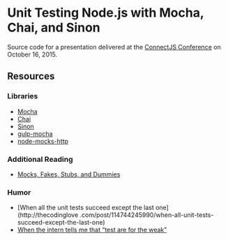 
# Unit Testing Node.js with Mocha, Chai, and Sinon

Source code for a presentation delivered at the [ConnectJS Conference](http://connect-js.com) on October 16, 2015.

## Resources

### Libraries

* [Mocha](http://mochajs.org/)
* [Chai](http://chaijs.com/)
* [Sinon](http://sinonjs.org/)
* [gulp-mocha](https://github.com/sindresorhus/gulp-mocha)
* [node-mocks-http](https://github.com/howardabrams/node-mocks-http)

### Additional Reading

* [Mocks, Fakes, Stubs, and Dummies](http://xunitpatterns.com/Mocks,%20Fakes,%20Stubs%20and%20Dummies.html)

### Humor

* [When all the unit tests succeed except the last one](http://thecodinglove
.com/post/114744245990/when-all-unit-tests-succeed-except-the-last-one)
* [When the intern tells me that “test are for the weak”](http://thecodinglove.com/post/131005450272/when-the-intern-tells-me-that-test-are-for-the)